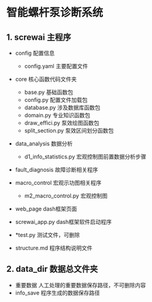 # 智能螺杆泵诊断系统

## 1. screwai 主程序
  
- config 配置信息
  - config.yaml 主要配置文件

- core 核心函数代码文件夹
  - base.py 基础函数包
  - config.py 配置文件加载包
  - database.py 涉及数据库函数包
  - domain.py 专业知识函数包
  - draw_effici.py 泵效绘图函数包
  - split_section.py 泵效区间划分函数包

- data_analysis 数据分析
  - d1_info_statistics.py 宏观控制图前置数据分析步骤

- fault_diagnosis 故障诊断相关程序

- macro_control 宏观示功图相关程序
  - m2_macro_control.py 宏观控制图

- web_page dash框架页面
- screwai_app.py dash框架软件启动程序

- *test.py 测试文件，可删除



- structure.md 程序结构说明文件


## 2. data_dir 数据总文件夹

- 重要数据 人工处理的重要数据保存路径，不可删除内容
- info_save 程序生成的数据保存路径








